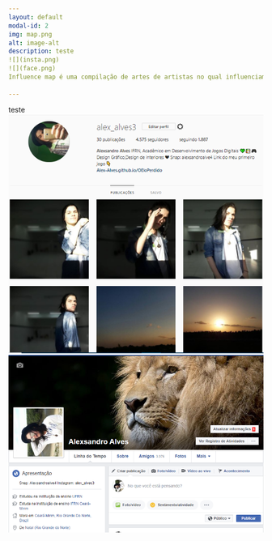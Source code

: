 ```yaml
---
layout: default
modal-id: 2
img: map.png
alt: image-alt
description: teste
![](insta.png)
![](face.png)
Influence map é uma compilação de artes de artistas no qual influenciam nas minhas criações.

---
```


teste
![](insta.png)
![](face.png)
